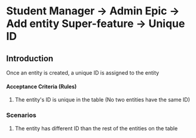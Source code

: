 # Student Manager -> Admin Epic -> Add entity Super-feature -> Unique ID

## Introduction

Once an entity is created, a unique ID is assigned to the entity

#### Acceptance Criteria (Rules)

1. The entity's ID is unique in the table (No two entities have the same ID)

### Scenarios

1. The entity has different ID than the rest of the entities on the table
